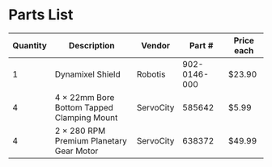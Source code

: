 # Parts List
| Quantity | Description | Vendor | Part # | Price each |
| --- | --- | --- | --- | --- |
| 1 | Dynamixel Shield | Robotis | 902-0146-000 |  $23.90 |
| 4 | 4 × 22mm Bore Bottom Tapped Clamping Mount | ServoCity | 585642 | $5.99 |
| 4 | 2 × 280 RPM Premium Planetary Gear Motor | ServoCity | 638372 | $49.99 |
